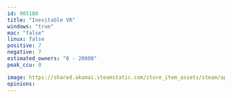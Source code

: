 ```yaml
---
id: 905180
title: "Inevitable VR"
windows: "true"
mac: "false"
linux: false
positive: 7
negative: 7
estimated_owners: "0 - 20000"
peak_ccu: 0

image: https://shared.akamai.steamstatic.com/store_item_assets/steam/apps/905180/header.jpg?t=1549945256
opinions:
---
```

